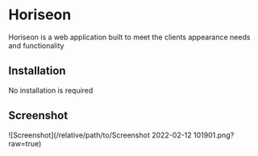# Horiseon

Horiseon is a web application built to meet the clients appearance needs and functionality

## Installation

No installation is required

## Screenshot
![Screenshot](/relative/path/to/Screenshot 2022-02-12 101901.png?raw=true)
